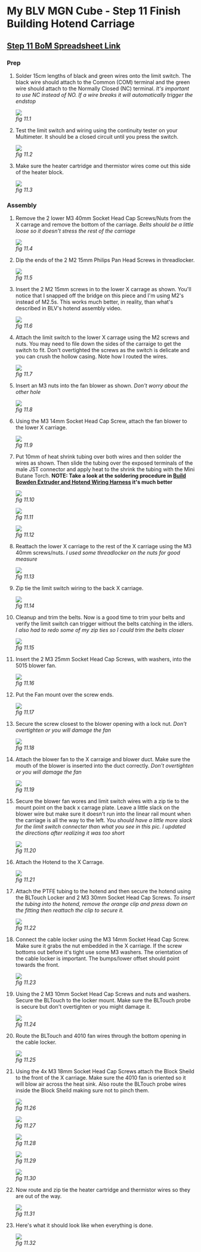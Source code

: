 # My BLV MGN Cube - Step 11 Finish Building Hotend Carriage

## [Step 11 BoM Spreadsheet Link](https://docs.google.com/spreadsheets/d/e/2PACX-1vTVx7BvB3V7CozF2l4eWkNntWrHSjOawmrsi_bRSVxQLIGVlfZTYEGp8a6fHpENV6hV2cn9PrDLHHl0/pubhtml?gid=750497263&single=true)

### Prep

1. Solder 15cm lengths of black and green wires onto the limit switch. The black wire should attach to the Common (COM) terminal and the green wire should attach to the Normally Closed (NC) terminal. *It's important to use NC instead of NO. If a wire breaks it will automatically trigger the endstop*

    ![](img/11-SolderSWWires.jpeg)\
    *fig 11.1*

2. Test the limit switch and wiring using the continuity tester on your Multimeter. It should be a closed circuit until you press the switch.

    ![](img/11-ContTest.jpeg)\
    *fig 11.2*

3. Make sure the heater cartridge and thermistor wires come out this side of the heater block.

    ![](img/11-V6BlockWiring.jpeg)\
    *fig 11.3*

### Assembly
1. Remove the 2 lower M3 40mm Socket Head Cap Screws/Nuts from the X carrage and remove the bottom of the carriage. *Belts should be a little loose so it doesn't stress the rest of the carriage*

    ![](img/11-RemoveBottomXCarriage.jpeg)\
    *fig 11.4*

2. Dip the ends of the 2 M2 15mm Philips Pan Head Screws in threadlocker.

    ![](img/11-threadlocker.jpeg)\
    *fig 11.5*

3. Insert the 2 M2 15mm screws in to the lower X carrage as shown. You'll notice that I snapped off the bridge on this piece and I'm using M2's instead of M2.5s. This works much better, in reality, than what's described in BLV's hotend assembly video.

    ![](img/11-M2ScrewsCarriage.jpeg)\
    *fig 11.6*

4. Attach the limit switch to the lower X carrage using the M2 screws and nuts. You may need to file down the sides of the carraige to get the switch to fit. Don't overtighted the screws as the switch is delicate and you can crush the hollow casing. Note how I routed the wires.

    ![](img/11-AttachSwitch.jpeg)\
    *fig 11.7*

5.  Insert an M3 nuts into the fan blower as shown. *Don't worry about the other hole*

    ![](img/11-M3inFanDuct.jpeg)\
    *fig 11.8*

6. Using the M3 14mm Socket Head Cap Screw, attach the fan blower to the lower X carriage.

    ![](img/11-AttachDuct.jpeg)\
    *fig 11.9*

7. Put 10mm of heat shrink tubing over both wires and then solder the wires as shown. Then slide the tubing over the exposed terminals of the male JST connector and apply heat to the shrink the tubing with the Mini Butane Torch. **NOTE: Take a look at the soldering procedure in [Build Bowden Extruder and Hotend Wiring Harness](16-extruder-hotend-harness.md) it's much better**


    ![](img/11-AttachSWConnector.jpeg)\
    *fig 11.10*

    ![](img/11-JSTWired.jpeg)\
    *fig 11.11*

    ![](img/11-JSTHeatShrink.jpeg)\
    *fig 11.12*

8. Reattach the lower X carriage to the rest of the X carriage using the M3 40mm screws/nuts. *I used some threadlocker on the nuts for good measure*

    ![](img/11-ReattachLowerXcarriage.jpeg)\
    *fig 11.13*

9. Zip tie the limit switch wiring to the back X carriage.

    ![](img/11-SecureSWWiring.jpeg)\
    *fig 11.14*

10. Cleanup and trim the belts. Now is a good time to trim your belts and verify the limit switch can trigger without the belts catching in the idlers. *I also had to redo some of my zip ties so I could trim the belts closer*

    ![](img/11-TrimBelts.jpeg)\
    *fig 11.15*

11. Insert the 2 M3 25mm Socket Head Cap Screws, with washers, into the 5015 blower fan.

    ![](img/11-screwsInBlower.jpeg)\
    *fig 11.16*

12. Put the Fan mount over the screw ends.

    ![](img/11-addFanMount.jpeg)\
    *fig 11.17*

13. Secure the screw closest to the blower opening with a lock nut. *Don't overtighten or you will damage the fan*

    ![](img/11-lockNutFanMount.jpeg)\
    *fig 11.18*

14. Attach the blower fan to the X carraige and blower duct. Make sure the mouth of the blower is inserted into the duct correctly. *Don't overtighten or you will damage the fan*

    ![](img/11-attachBlowerFan.jpeg)\
    *fig 11.19*

15. Secure the blower fan wores and limit switch wires with a zip tie to the mount point on the back x carrage plate. Leave a little slack on the blower wire but make sure it doesn't run into the linear rail mount when the carriage is all the way to the left. *You should have a little more slack for the limit switch connecter than what you see in this pic. I updated the directions after realizing it was too short*

    ![](img/11-FanCableCleanup.jpeg)\
    *fig 11.20*

16. Attach the Hotend to the X Carrage.

    ![](img/11-AddV6toCarriage.jpeg)\
    *fig 11.21*

17. Attach the PTFE tubing to the hotend and then secure the hotend using the BLTouch Locker and 2 M3 30mm Socket Head Cap Screws. *To insert the tubing into the hotend, remove the orange clip and press down on the fitting then reattach the clip to secure it.*

    ![](img/11-AttachBLTLocker.jpeg)\
    *fig 11.22*

18. Connect the cable locker using the M3 14mm Socket Head Cap Screw. Make sure it grabs the nut embedded in the X carriage. If the screw bottoms out before it's tight use some M3 washers. The orientation of the cable locker is important. The bumps/lower offset should point towards the front.

    ![](img/11-AttachCableLocker.JPG)\
    *fig 11.23*

19. Using the 2 M3 10mm Socket Head Cap Screws and nuts and washers. Secure the BLTouch to the locker mount. Make sure the BLTouch probe is secure but don't overtighten or you might damage it.

    ![](img/11-AttachBLT.jpeg)\
    *fig 11.24*

20. Route the BLTouch and 4010 fan wires through the bottom opening in the cable locker.

    ![](img/11-RouteCableLockerWires.JPG)\
    *fig 11.25*

21. Using the 4x M3 18mm Socket Head Cap Screws attach the Block Sheild to the front of the X carriage. Make sure the 4010 fan is oriented so it will blow air across the heat sink. Also route the BLTouch probe wires inside the Block Sheild making sure not to pinch them.

    ![](img/11-4010FanDirection.jpeg)\
    *fig 11.26*

    ![](img/11-4010FanOnScrews.jpeg)\
    *fig 11.27*

    ![](img/11-AttachBlockShield.JPG)\
    *fig 11.28*

    ![](img/11-BLVWireRouting.jpeg)\
    *fig 11.29*

    ![](img/11-WireLockerRouting.JPG)\
    *fig 11.30*

21. Now route and zip tie the heater cartridge and thermistor wires so they are out of the way.

    ![](img/11-HotEndWireRouting.jpeg)\
    *fig 11.31*

22. Here's what it should look like when everything is done.

    ![](img/11-FinishedHotend.JPG)\
    *fig 11.32*